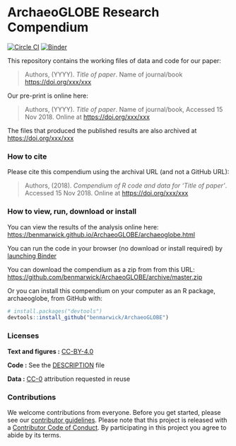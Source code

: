 # ArchaeoGLOBE Research Compendium

[![Circle CI](https://circleci.com/gh/benmarwick/ArchaeoGLOBE.svg?style=shield&circle-token=:circle-token)](https://circleci.com/gh/benmarwick/ArchaeoGLOBE) 
 [![Binder](http://mybinder.org/badge.svg)](http://beta.mybinder.org/v2/gh/benmarwick/ArchaeoGLOBE/master?urlpath=rstudio)


This repository contains the working files of data and code for our paper:

> Authors, (YYYY). *Title of paper*. Name of journal/book
> <https://doi.org/xxx/xxx>

Our pre-print is online here:

> Authors, (YYYY). *Title of paper*. Name of journal/book, Accessed 15
> Nov 2018. Online at <https://doi.org/xxx/xxx>

The files that produced the published results are also archived at <https://doi.org/xxx/xxx>

### How to cite

Please cite this compendium using the archival URL (and not a GitHub URL):

> Authors, (2018). *Compendium of R code and data for ‘Title of paper’*.
> Accessed 15 Nov 2018. Online at <https://doi.org/xxx/xxx>

### How to view, run, download or install

You can view the results of the analysis online here: <https://benmarwick.github.io/ArchaeoGLOBE/archaeoglobe.html>

You can run the code in your browser (no download or install required) by [launching Binder](http://beta.mybinder.org/v2/gh/benmarwick/ArchaeoGLOBE/master?urlpath=rstudio)

You can download the compendium as a zip from from this URL:
<https://github.com/benmarwick/ArchaeoGLOBE/archive/master.zip>

Or you can install this compendium on your computer as an R package, archaeoglobe, from
GitHub with:

``` r
# install.packages("devtools")
devtools::install_github("benmarwick/ArchaeoGLOBE")
```

### Licenses

**Text and figures :**
[CC-BY-4.0](http://creativecommons.org/licenses/by/4.0/)

**Code :** See the [DESCRIPTION](DESCRIPTION) file

**Data :** [CC-0](http://creativecommons.org/publicdomain/zero/1.0/)
attribution requested in reuse

### Contributions

We welcome contributions from everyone. Before you get started, please
see our [contributor guidelines](CONTRIBUTING.md). Please note that this
project is released with a [Contributor Code of Conduct](CONDUCT.md). By
participating in this project you agree to abide by its terms.
